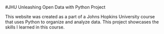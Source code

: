 #JHU Unleashing Open Data with Python Project

This website was created as a part of a Johns Hopkins University course that uses Python to organize and analyze data. This project showcases the skills I learned in this course. 